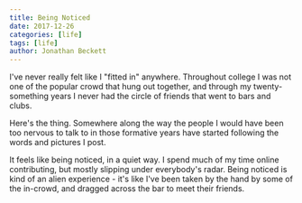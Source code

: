 ```yaml
---
title: Being Noticed
date: 2017-12-26
categories: [life]
tags: [life]
author: Jonathan Beckett
---
```


I've never really felt like I "fitted in" anywhere. Throughout college I was not one of the popular crowd that hung out together, and through my twenty-something years I never had the circle of friends that went to bars and clubs.

Here's the thing. Somewhere along the way the people I would have been too nervous to talk to in those formative years have started following the words and pictures I post.

It feels like being noticed, in a quiet way. I spend much of my time online contributing, but mostly slipping under everybody's radar. Being noticed is kind of an alien experience - it's like I've been taken by the hand by some of the in-crowd, and dragged across the bar to meet their friends.